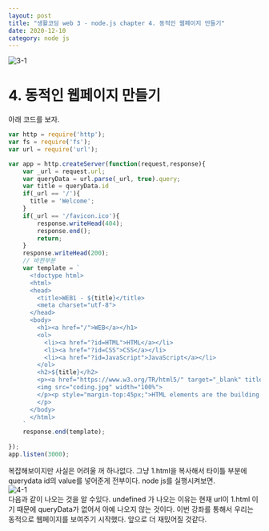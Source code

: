 ```yaml
---
layout: post
title: "생활코딩 web 3 - node.js chapter 4. 동적인 웹페이지 만들기"
date: 2020-12-10
category: node js
---
```

![3-1](https://user-images.githubusercontent.com/60607880/101780238-9f7ee400-3b39-11eb-926f-46009956dcea.PNG)   
# 4. 동적인 웹페이지 만들기   
아래 코드를 보자.   
```javascript
var http = require('http');
var fs = require('fs');
var url = require('url');

var app = http.createServer(function(request,response){
    var _url = request.url;
    var queryData = url.parse(_url, true).query;
    var title = queryData.id
    if(_url == '/'){
      title = 'Welcome';
    }
    if(_url == '/favicon.ico'){
        response.writeHead(404);
        response.end();
        return;
    }
    response.writeHead(200);
    // 바뀐부분
    var template = `
      <!doctype html>
      <html>
      <head>
        <title>WEB1 - ${title}</title>
        <meta charset="utf-8">
      </head>
      <body>
        <h1><a href="/">WEB</a></h1>
        <ol>
          <li><a href="?id=HTML">HTML</a></li>
          <li><a href="?id=CSS">CSS</a></li>
          <li><a href="?id=JavaScript">JavaScript</a></li>
        </ol>
        <h2>${title}</h2>
        <p><a href="https://www.w3.org/TR/html5/" target="_blank" title="html5 speicification">Hypertext Markup Language (HTML)</a> is the standard markup language for <strong>creating <u>web</u> pages</strong> and web applications.Web browsers receive HTML documents from a web server or from local storage and render them into multimedia web pages. HTML describes the structure of a web page semantically and originally included cues for the appearance of the document.
        <img src="coding.jpg" width="100%">
        </p><p style="margin-top:45px;">HTML elements are the building blocks of HTML pages. With HTML constructs, images and other objects, such as interactive forms, may be embedded into the rendered page. It provides a means to create structured documents by denoting structural semantics for text such as headings, paragraphs, lists, links, quotes and other items. HTML elements are delineated by tags, written using angle brackets.
        </p>
      </body>
      </html> 
    `
    response.end(template);
 
});
app.listen(3000);
```   
복잡해보이지만 사실은 어려울 꺼 하나없다. 그냥 1.html을 복사해서 타이틀 부분에 querydata id의 value를 넣어준게 전부이다. node js를 실행시켜보면.   
![4-1](https://user-images.githubusercontent.com/60607880/101785328-f8ea1180-3b3f-11eb-87d5-4a2f45dd474b.PNG)   
다음과 같이 나오는 것을 알 수있다. undefined 가 나오는 이유는 현재 url이 1.html 이기 때문에 queryData가 없어서 아예 나오지 않는 것이다. 이번 강좌를 통해서 우리는 동적으로 웹페이지를 보여주기 시작했다. 앞으로 더 재밌어질 것같다.

